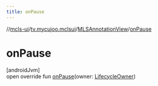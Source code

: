 ```yaml
---
title: onPause
---
```

//[mcls-ui](../../../index.html)/[tv.mycujoo.mclsui](../index.html)/[MLSAnnotationView](index.html)/[onPause](on-pause.html)



# onPause



[androidJvm]\
open override fun [onPause](on-pause.html)(owner: [LifecycleOwner](https://developer.android.com/reference/kotlin/androidx/lifecycle/LifecycleOwner.html))




